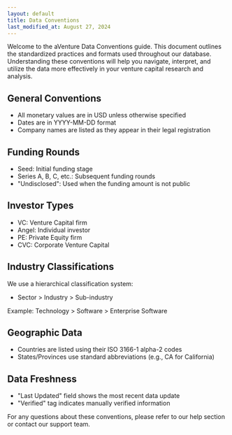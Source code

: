 ```yaml
---
layout: default
title: Data Conventions
last_modified_at: August 27, 2024
---
```

Welcome to the aVenture Data Conventions guide. This document outlines the standardized practices and formats used throughout our database. Understanding these conventions will help you navigate, interpret, and utilize the data more effectively in your venture capital research and analysis.

## General Conventions

- All monetary values are in USD unless otherwise specified
- Dates are in YYYY-MM-DD format
- Company names are listed as they appear in their legal registration

## Funding Rounds

- Seed: Initial funding stage
- Series A, B, C, etc.: Subsequent funding rounds
- "Undisclosed": Used when the funding amount is not public

## Investor Types

- VC: Venture Capital firm
- Angel: Individual investor
- PE: Private Equity firm
- CVC: Corporate Venture Capital

## Industry Classifications

We use a hierarchical classification system:
- Sector > Industry > Sub-industry

Example: Technology > Software > Enterprise Software

## Geographic Data

- Countries are listed using their ISO 3166-1 alpha-2 codes
- States/Provinces use standard abbreviations (e.g., CA for California)

## Data Freshness

- "Last Updated" field shows the most recent data update
- "Verified" tag indicates manually verified information

For any questions about these conventions, please refer to our help section or contact our support team.
